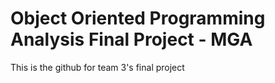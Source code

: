 # Object Oriented Programming Analysis Final Project - MGA
This is the github for team 3's final project
